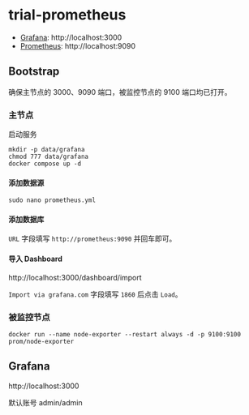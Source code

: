 # trial-prometheus

- [Grafana](https://grafana.com/docs/grafana/latest/setup-grafana/installation/docker/): http://localhost:3000
- [Prometheus](https://prometheus.io/docs/prometheus/latest/installation/#using-docker): http://localhost:9090

## Bootstrap

确保主节点的 3000、9090 端口，被监控节点的 9100 端口均已打开。

### 主节点

启动服务

```shell
mkdir -p data/grafana
chmod 777 data/grafana
docker compose up -d
```

#### 添加数据源

```shell
sudo nano prometheus.yml
```

#### 添加数据库

`URL` 字段填写 `http://prometheus:9090` 并回车即可。

#### 导入 Dashboard

http://localhost:3000/dashboard/import

`Import via grafana.com` 字段填写 `1860` 后点击 `Load`。

### 被监控节点

```shell
docker run --name node-exporter --restart always -d -p 9100:9100 prom/node-exporter
```

## Grafana

http://localhost:3000

默认账号 admin/admin
